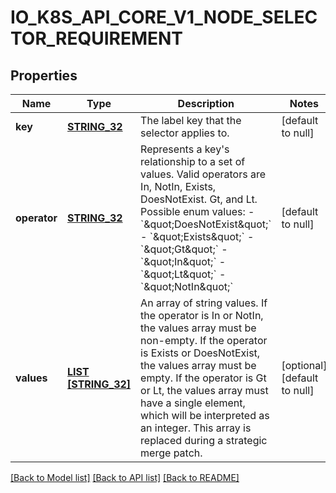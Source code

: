 # IO_K8S_API_CORE_V1_NODE_SELECTOR_REQUIREMENT

## Properties
Name | Type | Description | Notes
------------ | ------------- | ------------- | -------------
**key** | [**STRING_32**](STRING_32.md) | The label key that the selector applies to. | [default to null]
**operator** | [**STRING_32**](STRING_32.md) | Represents a key&#39;s relationship to a set of values. Valid operators are In, NotIn, Exists, DoesNotExist. Gt, and Lt.  Possible enum values:  - &#x60;\&quot;DoesNotExist\&quot;&#x60;  - &#x60;\&quot;Exists\&quot;&#x60;  - &#x60;\&quot;Gt\&quot;&#x60;  - &#x60;\&quot;In\&quot;&#x60;  - &#x60;\&quot;Lt\&quot;&#x60;  - &#x60;\&quot;NotIn\&quot;&#x60; | [default to null]
**values** | [**LIST [STRING_32]**](STRING_32.md) | An array of string values. If the operator is In or NotIn, the values array must be non-empty. If the operator is Exists or DoesNotExist, the values array must be empty. If the operator is Gt or Lt, the values array must have a single element, which will be interpreted as an integer. This array is replaced during a strategic merge patch. | [optional] [default to null]

[[Back to Model list]](../README.md#documentation-for-models) [[Back to API list]](../README.md#documentation-for-api-endpoints) [[Back to README]](../README.md)


